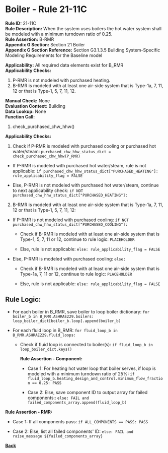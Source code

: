 
# Boiler - Rule 21-11C  

**Rule ID:** 21-11C  
**Rule Description:** When the system uses boilers the hot water system shall be modeled with a minimum turndown ratio of 0.25.  
**Rule Assertion:** B-RMR  
**Appendix G Section:** Section 21 Boiler  
**Appendix G Section Reference:** Section G3.1.3.5 Building System-Specific Modeling Requirements for the Baseline model  

**Applicability:** All required data elements exist for B_RMR  
**Applicability Checks:**  

1. P-RMR is not modeled with purchased heating.
2. B-RMR is modeled with at least one air-side system that is Type-1a, 7, 11, 12 or that is Type-1, 5, 7, 11, 12.

**Manual Check:** None  
**Evaluation Context:** Building  
**Data Lookup:** None  
**Function Call:**  

1. check_purchased_chw_hhw()

**Applicability Checks:**  

1. Check if P-RMR is modeled with purchased cooling or purchased hot water/steam: `purchased_chw_hhw_status_dict = check_purchased_chw_hhw(P_RMR)`

  - If P-RMR is modeled with purchased hot water/steam, rule is not applicable: `if purchased_chw_hhw_status_dict["PURCHASED_HEATING"]: rule_applicability_flag = FALSE`

  - Else, P-RMR is not modeled with purchased hot water/steam, continue to next applicability check: `if NOT purchased_chw_hhw_status_dict["PURCHASED_HEATING"]:`

2. B-RMR is modeled with at least one air-side system that is Type-1a, 7, 11, 12 or that is Type-1, 5, 7, 11, 12:

  - If P-RMR is not modeled with purchased cooling: `if NOT purchased_chw_hhw_status_dict["PURCHASED_COOLING"]:`

    - Check if B-RMR is modeled with at least one air-side system that is Type-1, 5, 7, 11 or 12, continue to rule logic: `PLACEHOLDER`

    - Else, rule is not applicable: `else: rule_applicability_flag = FALSE`

  - Else, P-RMR is modeled with purchased cooling: `else:`

    - Check if B-RMR is modeled with at least one air-side system that is Type-1a, 7, 11 or 12, continue to rule logic: `PLACEHOLDER`

    - Else, rule is not applicable: `else: rule_applicability_flag = FALSE`

## Rule Logic:  

- For each boiler in B_RMR, save boiler to loop boiler dictionary: `for boiler_b in B_RMR.ASHRAE229.boilers: loop_boiler_dict[boiler_b.loop].append(boiler_b)`

- For each fluid loop in B_RMR: `for fluid_loop_b in B_RMR.ASHRAE229.fluid_loops:`

  - Check if fluid loop is connected to boiler(s): `if fluid_loop_b in loop_boiler_dict.keys()`

    **Rule Assertion - Component:**

    - Case 1: For heating hot water loop that boiler serves, if loop is modeled with a minimum turndown ratio of 25%: `if fluid_loop_b.heating_design_and_control.minimum_flow_fraction == 0.25: PASS`

    - Case 2: Else, save component ID to output array for failed components:: `else: FAIL and failed_components_array.append(fluid_loop_b)`

**Rule Assertion - RMR:**

- Case 1: If all components pass: `if ALL_COMPONENTS == PASS: PASS`

- Case 2: Else, list all failed components' ID: `else: FAIL and raise_message ${failed_components_array}`

**[Back](../_toc.md)**
